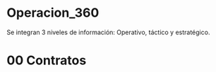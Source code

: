 # Operacion_360
Se integran 3 niveles de información: Operativo, táctico y estratégico.

# 00 Contratos

# 
